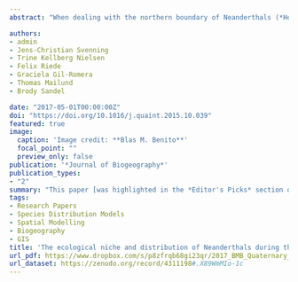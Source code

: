 ```yaml
---
abstract: "When dealing with the northern boundary of Neanderthals (*Homo neanderthalensis*) and the question of whether or not they dispersed into Southern Scandinavia, two contradictory hypotheses can be identified. The first, and also the most widely endorsed, hereafter, hypothesis A, argues primarily that Neanderthals did not occupy regions above 55°N because of 1) climatic constraints and 2) dispersal barriers. The second, hypothesis B, argues that they possibly occasionally dispersed above 55°N, but that factors such as 1) research- and/or 2) taphonomic bias are responsible for their archaeological invisibility. Here, we report an evaluation of these competing hypotheses. To this end, we reconstruct the environment for the time period and region of interest (the Last Interglacial Complex and Northern Germany and Southern Scandinavia), based on three lines of evidence: palaeoenvironmental reconstruction combined with a novel habitat modelling approach, a review of relevant archaeological localities, and a discussion of the possible impacts of both research biases and the taphonomic effects on the archaeological data. We focus particularly on the climatic and geological explanatory factors relevant to the two hypotheses. Our results are inconsistent with the claim that climatic constraint and/or a lack of suitable habitats can fully explain the absence of Neanderthals in Southern Scandinavia during the Eemian Interglacial and Early Weichselian Glaciation. We do, however, find evidence that a geographic barrier may have impeded northerly migrations during the Eemian. The evidence reviewed here suggests that both research bias and taphonomy – consistent with hypothesis B – could account for the archaeological invisibility of Neanderthals in Southern Scandinavia, highlighting the need for further strategic survey and/or excavation efforts in the region."

authors:
- admin
- Jens-Christian Svenning
- Trine Kellberg Nielsen
- Felix Riede
- Graciela Gil-Romera
- Thomas Mailund
- Brody Sandel

date: "2017-05-01T00:00:00Z"
doi: "https://doi.org/10.1016/j.quaint.2015.10.039"
featured: true
image:
  caption: 'Image credit: **Blas M. Benito**'
  focal_point: ""
  preview_only: false
publication: '*Journal of Biogeography*'
publication_types:
- "2"
summary: "This paper [was highlighted in the *Editor's Picks* section of the Science Journal](https://www.dropbox.com/s/6k308eczv7i6kbj/2017_BMB_Journal_of_Biogeography_editors_choice.pdf?dl=1), and was among the [top downloaded articles](https://www.dropbox.com/s/sowq1h4bdngmipy/2017_BMB_Journal_of_Biogeography.png?dl=1) from the *Journal of Biogeography* during the 12 months after its publication."
tags:
- Research Papers
- Species Distribution Models
- Spatial Modelling
- Biogeography
- GIS
title: 'The ecological niche and distribution of Neanderthals during the Last Interglacial'
url_pdf: https://www.dropbox.com/s/p8zfrqb68gi23qr/2017_BMB_Quaternary_International.pdf?dl=1
url_dataset: https://zenodo.org/record/4311198#.X89WmMIo-1c
---
```


